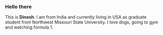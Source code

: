 ### Hello there 

This is **Dinesh**. I am from India and currently living in USA as graduate student from Northwest Missouri State University. I love dogs, going to gym and watching formula 1.


